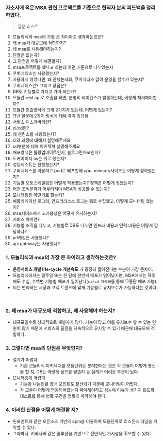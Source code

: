 ### 자소서애 적은 MSA 관련 프로젝트를 기준으로 현직자 분의 피드백을 정리하였다.

> 질문 리스트

0. 모놀리식과 msa의 가장 큰 차이라고 생각하는것은?
1. 왜 msa가 대규모에 적합한지?
2. 왜 msa를 사용해야하는지?
3. 단점은 없는지?
4. 그 단점을 어떻게 해결할지?
5. msa프로젝트를 했다고 하는데 어떤 기준으로 나누었는지
6. 쿠버네티스는 사용했는지?
7. 사용하지 않았다면, 왜 안했는지와, 쿠버네티스 없이 운영을 할수가 있는지?
8. 쿠버네티스란? 그리고 장점은?
9. DB도 기능별로 가지고 가야 하는가?
10. 모듈간 rest api로 호출을 하면, 분명히 레이턴스가 발생하는데, 어떻게 처리해야할까?
11. 모듈간 호출방식에 크게 2가지가 있는데, 어떤게 있는지?
12. 11번 질문에 2가지 방식에 대해 각각 장단점
13. 서비스 디스커버리란?
14. ci/cd란?
15. 왜 젠킨스를 사용했는지?
16. ci의 과정에 대해서 설명해주세요
17. cd부분에 대해 아키텍쳐 설명해주세요
18. 배포방식은 롤링업데이트인지, 블루그린배포인지?
19. 도커이미지 os는 뭐로 했는지?
20. 성능테스트는 진행했는지?
21. 쿠버네티스를 이용하고 pod로 배포할때 cpu, memory사이즈는 어떻게 정하였는지?
22. 기능별 오토스케일링은 어떻게 적용했는지? 정책은 어떻게 정했는지?
23. 어떤 조직문화가 어우러져야 MSA가 성공할 수 있는지?
24. 모니터링은 어떤거로 했는지?
25. 애플리케이션 로그와, 인프라리소스 로그는 뭐로 수집했고, 어떻게 모니터링 했는지?
26. msa서비스에서 고가용성은 어떻게 유지하는지?
27. 서비스 메쉬란?
28. 기능별 조직을 나누고, 기능별로 DB도 나누면 인프라 비용과 인력 비용은 어떻게 감당하나?
29. url캐싱은 사용했나?
30. api gateway는 사용했나?


### 1. 모놀리식과 msa의 가장 큰 차이라고 생각하는것은?
- **운영서비스 개발 life-cycle 개선속도** 가 굉장히 짧아진다는 부분이 가장 큰차이.
- 모놀리식에서는 일주일 또는 한 달에 한번씩 배포가 일어났지만, MSA에서는 하루에도 수십, 수백번 기능별 배포가 일어난다(`ci/cd 자동화`를 통해 무중단 배포 가능).
- 이는 변화하는 시장과 고객 트렌드에 맞게 기능별로 유지보수가 가능하다는 것이다.

<br>

### 2. 왜 msa가 대규모에 적합하고, 왜 사용해야 하는지?
- 대규모일수록 상대적으로 개발자가 많다. 기능이 많고 이를 유지보수 할 수 있는 인원이 많기 때문에 서비스의 품질을 지속적으로 유지할 수 있기 때문에 대규모에 적합하다. 


### 3. 그렇다면 msa의 단점은 무엇인지?
- 설계가 어렵다
  - 기존 모놀리식 아키텍처를 모듈단위로 분리한다는 것은 각 모듈이 어떻게 통신을 할 지, DB는 어떻게 싱크를 맞출지 등 설계가 어려운 부분이 있다.
- 모니터링이 어렵다
  - 기능을 나눈만큼 장애 포인트도 분산되기 때문에 모니터링이 어렵다.
  - 각 모듈이 어떻게 연동되어있는지 파악해야하고 성능에 이슈가 생기지 않도록 테스트를 통해 병목 구간을 정확히 파악해야 한다.


### 4. 이러한 단점을 어떻게 해결할 지?
- 핀포인트와 같은 오픈소스 기반의 apm을 이용하여 모듈단위로 리스폰스 타임을 파악할 수 있다.
- 그라파나, 키바나와 같은 솔루션을 기반으로 전반적인 가시성을 확보할 수 있다.